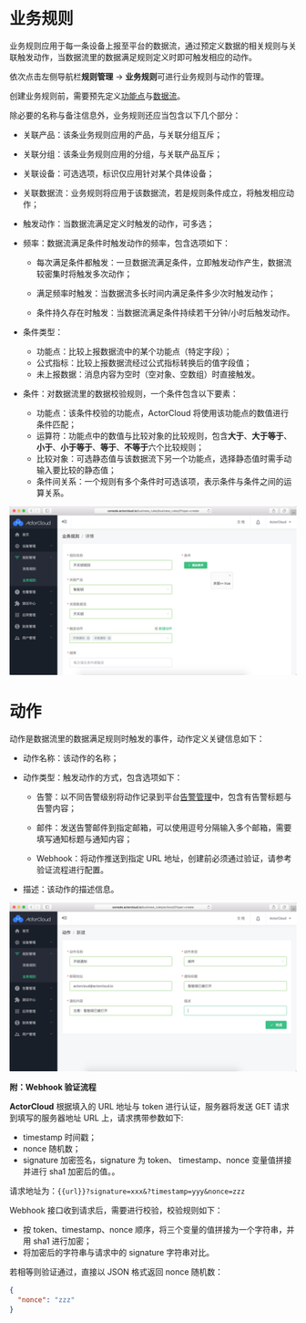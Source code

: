 # 业务规则

业务规则应用于每一条设备上报至平台的数据流，通过预定义数据的相关规则与关联触发动作，当数据流里的数据满足规则定义时即可触发相应的动作。

依次点击左侧导航栏**规则管理** -> **业务规则**可进行业务规则与动作的管理。


创建业务规则前，需要预先定义[功能点](/device/product.md#功能点)与[数据流](/device/product.md#数据流)。

除必要的名称与备注信息外，业务规则还应当包含以下几个部分：

- 关联产品：该条业务规则应用的产品，与关联分组互斥；

- 关联分组：该条业务规则应用的分组，与关联产品互斥；

- 关联设备：可选选项，标识仅应用针对某个具体设备；

- 关联数据流：业务规则将应用于该数据流，若是规则条件成立，将触发相应动作；

- 触发动作：当数据流满足定义时触发的动作，可多选；

- 频率：数据流满足条件时触发动作的频率，包含选项如下：

  - 每次满足条件都触发：一旦数据流满足条件，立即触发动作产生，数据流较密集时将触发多次动作；

  - 满足频率时触发：当数据流多长时间内满足条件多少次时触发动作；

  - 条件持久存在时触发：当数据流满足条件持续若干分钟/小时后触发动作。

- 条件类型：
  - 功能点：比较上报数据流中的某个功能点（特定字段）；
  - 公式指标：比较上报数据流经过公式指标转换后的值字段值；
  - 未上报数据：消息内容为空时（空对象、空数组）时直接触发。

- 条件：对数据流里的数据校验规则，一个条件包含以下要素：
  - 功能点：该条件校验的功能点，ActorCloud 将使用该功能点的数值进行条件匹配；
  - 运算符：功能点中的数值与比较对象的比较规则，包含**大于**、**大于等于**、**小于**、**小于等于**、**等于**、**不等于**六个比较规则；
  - 比较对象：可选静态值与该数据流下另一个功能点，选择静态值时需手动输入要比较的静态值；
  - 条件间关系：一个规则有多个条件时可选该项，表示条件与条件之间的运算关系。

![](/assets/business_rule_create.png)


# 动作

动作是数据流里的数据满足规则时触发的事件，动作定义关键信息如下：

- 动作名称：该动作的名称；

- 动作类型：触发动作的方式，包含选项如下：

  - 告警：以不同告警级别将动作记录到平台[告警管理](/alert/alert.md)中，包含有告警标题与告警内容；

  - 邮件：发送告警邮件到指定邮箱，可以使用逗号分隔输入多个邮箱，需要填写通知标题与通知内容；

  - Webhook：将动作推送到指定 URL 地址，创建前必须通过验证，请参考验证流程进行配置。

- 描述：该动作的描述信息。

![](/assets/action_create.png)

**附：Webhook 验证流程**

**ActorCloud** 根据填入的 URL 地址与 token 进行认证，服务器将发送 GET 请求到填写的服务器地址 URL 上，请求携带参数如下:
- timestamp 时间戳；
- nonce 随机数；
- signature 加密签名，signature 为 token、 timestamp、nonce 变量值拼接并进行 sha1 加密后的值。。

请求地址为：`{{url}}?signature=xxx&?timestamp=yyy&nonce=zzz`

Webhook 接口收到请求后，需要进行校验，校验规则如下：

- 按 token、timestamp、nonce 顺序，将三个变量的值拼接为一个字符串，并用 sha1 进行加密；
- 将加密后的字符串与请求中的 signature 字符串对比。

若相等则验证通过，直接以 JSON 格式返回 nonce 随机数：

```json
{
  "nonce": "zzz"
}
```
